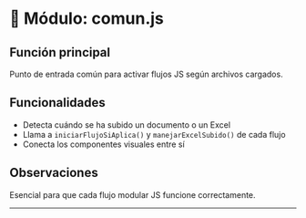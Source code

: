 # 🔄 Módulo: comun.js

## Función principal
Punto de entrada común para activar flujos JS según archivos cargados.

## Funcionalidades
- Detecta cuándo se ha subido un documento o un Excel
- Llama a `iniciarFlujoSiAplica()` y `manejarExcelSubido()` de cada flujo
- Conecta los componentes visuales entre sí

## Observaciones
Esencial para que cada flujo modular JS funcione correctamente.

---